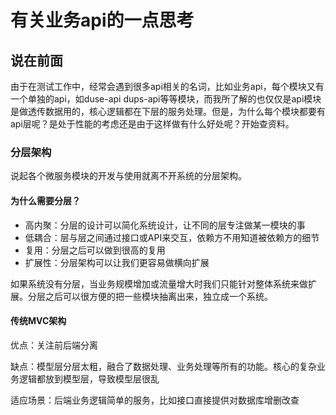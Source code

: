 # 有关业务api的一点思考

## 说在前面

由于在测试工作中，经常会遇到很多api相关的名词，比如业务api，每个模块又有一个单独的api，如duse-api dups-api等等模块，而我所了解的也仅仅是api模块是做透传数据用的，核心逻辑都在下层的服务处理。但是，为什么每个模块都要有api层呢？是处于性能的考虑还是由于这样做有什么好处呢？开始查资料。

### 分层架构

说起各个微服务模块的开发与使用就离不开系统的分层架构。

#### 为什么需要分层？

- 高内聚：分层的设计可以简化系统设计，让不同的层专注做某一模块的事
- 低耦合：层与层之间通过接口或API来交互，依赖方不用知道被依赖方的细节
- 复用：分层之后可以做到很高的复用
- 扩展性：分层架构可以让我们更容易做横向扩展

如果系统没有分层，当业务规模增加或流量增大时我们只能针对整体系统来做扩展。分层之后可以很方便的把一些模块抽离出来，独立成一个系统。

#### 传统MVC架构

优点：关注前后端分离

缺点：模型层分层太粗，融合了数据处理、业务处理等所有的功能。核心的复杂业务逻辑都放到模型层，导致模型层很乱

适应场景：后端业务逻辑简单的服务，比如接口直接提供对数据库增删改查

